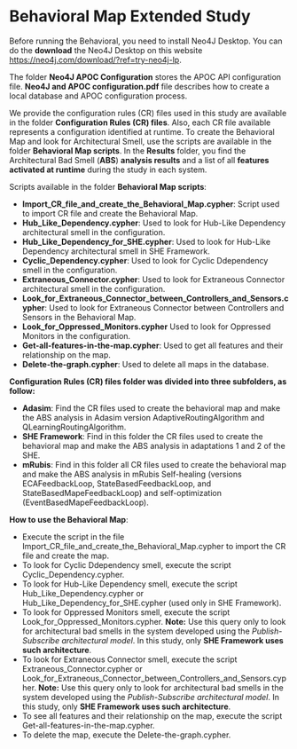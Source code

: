 # Behavioral Map Extended Study

Before running the Behavioral, you need to install Neo4J Desktop. You can do the **download** the Neo4J Desktop on this website https://neo4j.com/download/?ref=try-neo4j-lp.

The folder **Neo4J APOC Configuration** stores the APOC API configuration file.
**Neo4J and APOC configuration.pdf** file describes how to create a local database and APOC configuration process.

We provide the configuration rules (CR) files used in this study are available in the folder **Configuration Rules (CR) files**. Also, each CR file available represents a configuration identified at runtime. To create the Behavioral Map and look for Architectural Smell, use the scripts are available in the folder **Behavioral Map scripts**. In the **Results** folder, you find the Architectural Bad Smell (**ABS**) **analysis results** and a list of all **features activated at runtime** during the study in each system.

Scripts available in the folder **Behavioral Map scripts**:
- **Import_CR_file_and_create_the_Behavioral_Map.cypher**: Script used to import CR file and create the Behavioral Map.
- **Hub_Like_Dependency.cypher**: Used to look for Hub-Like Dependency architectural smell in the configuration.
- **Hub_Like_Dependency_for_SHE.cypher**: Used to look for Hub-Like Dependency architectural smell in SHE Framework.
- **Cyclic_Dependency.cypher**: Used to look for Cyclic Ddependency smell in the configuration.
- **Extraneous_Connector.cypher**: Used to look for Extraneous Connector architectural smell in the configuration.
- **Look_for_Extraneous_Connector_between_Controllers_and_Sensors.cypher**: Used to look for Extraneous Connector between Controllers and Sensors in the Behavioral Map.
- **Look_for_Oppressed_Monitors.cypher** Used to look for Oppressed Monitors in the configuration.
- **Get-all-features-in-the-map.cypher**: Used to get all features and their relationship on the map.
- **Delete-the-graph.cypher**: Used to delete all maps in the database.

**Configuration Rules (CR) files folder was divided into three subfolders, as follow:**
- **Adasim**: Find the CR files used to create the behavioral map and make the ABS analysis in Adasim version AdaptiveRoutingAlgorithm and QLearningRoutingAlgorithm.
- **SHE Framework**: Find in this folder the CR files used to create the behavioral map and make the ABS analysis in adaptations 1 and 2 of the SHE.
- **mRubis**: Find in this folder all CR files used to create the behavioral map and make the ABS analysis in mRubis Self-healing (versions ECAFeedbackLoop, StateBasedFeedbackLoop, and StateBasedMapeFeedbackLoop) and self-optimization (EventBasedMapeFeedbackLoop).

**How to use the Behavioral Map**: 
- Execute the script in the file Import_CR_file_and_create_the_Behavioral_Map.cypher to import the CR file and create the map.
- To look for Cyclic Ddependency smell, execute the script Cyclic_Dependency.cypher.
- To look for Hub-Like Dependency smell, execute the script Hub_Like_Dependency.cypher or Hub_Like_Dependency_for_SHE.cypher (used only in SHE Framework).
- To look for Oppressed Monitors smell, execute the script Look_for_Oppressed_Monitors.cypher. **Note:** Use this query only to look for architectural bad smells in the system developed using the _Publish-Subscribe architectural model_. In this study, only **SHE Framework uses such architecture**.
- To look for Extraneous Connector smell, execute the script Extraneous_Connector.cypher or Look_for_Extraneous_Connector_between_Controllers_and_Sensors.cypher. **Note:** Use this query only to look for architectural bad smells in the system developed using the _Publish-Subscribe architectural model_. In this study, only **SHE Framework uses such architecture**.
- To see all features and their relationship on the map, execute the script Get-all-features-in-the-map.cypher.
- To delete the map, execute the Delete-the-graph.cypher.

